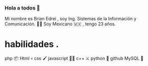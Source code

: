 ### Hola a todos 🙂

Mi nombre es Brian Edrei , soy Ing. Sistemas de la Información y Comunicación. 👨‍💻
Soy Mexicano 🇲🇽 , tengo 23 años.

# habilidades .

  php 📦
  Html 💀
  css 🖌️
  javascript 🏃‍♂️
  c++ ⚔️
  python 🐍
  github
  MySQL 🐬
  

